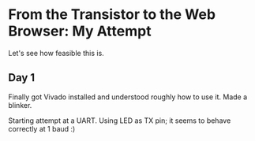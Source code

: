 # From the Transistor to the Web Browser: My Attempt

Let's see how feasible this is.

## Day 1
Finally got Vivado installed and understood roughly how to use it. Made a blinker.

Starting attempt at a UART. Using LED as TX pin; it seems to behave correctly at 1 baud :)
